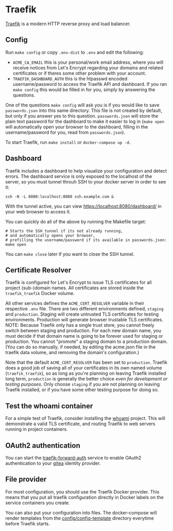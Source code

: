 # Traefik

[Traefik](https://github.com/traefik/traefik) is a modern
HTTP reverse proxy and load balancer.

## Config

Run `make config` or copy `.env-dist` to `.env` and edit the following:

 * `ACME_CA_EMAIL` this is your personal/work email address, where you will
   receive notices from Let's Encrypt regarding your domains and related
   certificates or if theres some other problem with your account.
 * `TRAEFIK_DASHBOARD_AUTH` this is the htpasswd encoded username/password to
   access the Traefik API and dashboard. If you ran `make config` this would be
   filled in for you, simply by answering the questions.
   
One of the questions `make config` will ask you is if you would like to save
`passwords.json` into this same directory. This file is not created by default,
but only if you answer yes to this question. `passwords.json` will store the
plain text password for the dashboard to make it easier to log in (`make open`
will automatically open your browser to the dashboard, filling in the
username/password for you, read from `passwords.json`).

To start Traefik, run `make install` or `docker-compose up -d`.

## Dashboard

Traefik includes a dashboard to help visualize your configuration and detect
errors. The dashboard service is only exposed to the localhost of the server, so
you must tunnel throuh SSH to your docker server in order to see it:

```
ssh -N -L 8080:localhost:8080 ssh.example.com &
```

With the tunnel active, you can view
[https://localhost:8080/dashboard/](https://localhost:8080/dashboard/) in your
web browser to access it.

You can quickly do all of the above by running the Makefile target:

```
# Starts the SSH tunnel if its not already running, 
# and automatically opens your browser, 
# prefilling the username/password if its available in passwords.json:
make open
```

You can `make close` later if you want to close the SSH tunnel.

## Certificate Resolver

Traefik is configured for Let's Encrypt to issue TLS certificates for all
project (sub-)domain names. All certificates are stored inside the
`traefik_traefik` Docker volume.

All other services defines the `ACME_CERT_RESOLVER` variable in their respective
`.env` file. There are two different environments defined, `staging` and
`production`. Staging will create untrusted TLS certificates for testing
environments. Production will generate browser trustable TLS certificates. NOTE:
Because Traefik only has a single trust store, you cannot freely switch between
staging and production. For each new domain name, you must decide if that domain
name is going to be forever used for staging or production. You cannot "promote"
a staging domain to a production domain. (You can do so manually, if needed, by
editing the acme.json file in the traefik data volume, and removing the domain's
configuration.)

Note that the default `ACME_CERT_RESOLVER` has been set to `production`. Traefik
does a good job of saving all of your certificates in its own named volume
(`traefik_traefik`), so as long as you're planning on leaving Traefik installed
long term, `production` is generally the better choice *even for development or
testing purposes*. Only choose `staging` if you are not planning on leaving
Traefik installed, or if you have some other testing purpose for doing so.

## Test the whoami container

For a simple test of Traefik, consider installing the [whoami](../whoami)
project. This will demonstrate a valid TLS certificate, and routing Traefik to
web servers running in project containers.


## OAuth2 authentication

You can start the [traefik-forward-auth](../traefik-forward-auth) service to
enable OAuth2 authentication to your [gitea](../gitea) identity provider.

## File provider

For most configuration, you should use the Traefik Docker provider. This means
that you put all traefik configuration directly in Docker labels on the service
containers you create. 

You can also put your configuration into files. The docker-compose will render
templates from the [config/config-template](config/config-templates) directory
everytime before Traefik starts.
